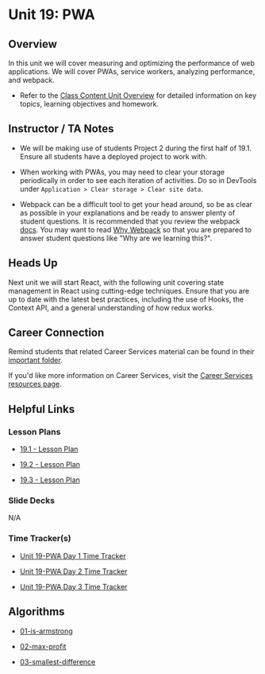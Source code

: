 # Unit 19: PWA

## Overview

In this unit we will cover measuring and optimizing the performance of web applications. We will cover PWAs, service workers, analyzing performance, and webpack.

  * Refer to the [Class Content Unit Overview](../../../01-Class-Content/19-PWA/README.md) for detailed information on key topics, learning objectives and homework.

## Instructor / TA Notes

* We will be making use of students Project 2 during the first half of 19.1. Ensure all students have a deployed project to work with.

* When working with PWAs, you may need to clear your storage periodically in order to see each iteration of activities. Do so in DevTools under `Application > Clear storage > Clear site data`.

* Webpack can be a difficult tool to get your head around, so be as clear as possible in your explanations and be ready to answer plenty of student questions. It is recommended that you review the webpack [docs](https://webpack.js.org/concepts). You may want to read [Why Webpack](https://webpack.js.org/concepts/why-webpack) so that you are prepared to answer student questions like "Why are we learning this?".

## Heads Up

Next unit we will start React, with the following unit covering state management in React using cutting-edge techniques. Ensure that you are up to date with the latest best practices, including the use of Hooks, the Context API, and a general understanding of how redux works.

## Career Connection
Remind students that related Career Services material can be found in their [important folder](../../../01-Class-Content/19-PWA/04-Important/CAREER-CONNECTION.md).

If you'd like more information on Career Services, visit the [Career Services resources page](http://bit.ly/CodingCS).


## Helpful Links

### Lesson Plans

  * [19.1 - Lesson Plan](01-Day_Performance/19.1-LESSON-PLAN.md)

  * [19.2 - Lesson Plan](02-Day_PWA/19.2-LESSON-PLAN.md)

  * [19.3 - Lesson Plan](03-Day_Webpack/19.3-LESSON-PLAN.md)

### Slide Decks

N/A

### Time Tracker(s)

  * [Unit 19-PWA Day 1 Time Tracker](https://docs.google.com/spreadsheets/d/1s5szPwHVNDpeiUlZ8ndGBiq6QTeTo7YW/edit?dls=true)

  * [Unit 19-PWA Day 2 Time Tracker](https://docs.google.com/spreadsheets/d/1nAEVVhWc660YTUTVAVndTty0U7snFwtW/edit?dls=true)

  * [Unit 19-PWA Day 3 Time Tracker](https://docs.google.com/spreadsheets/d/1dMB6lDHbRxoGMttesDEvRUvDDchhVtGM/edit?dls=true)

## Algorithms

  * [01-is-armstrong](../../../01-Class-Content/19-PWA/03-Algorithms/01-is-armstrong)

  * [02-max-profit](../../../01-Class-Content/19-PWA/03-Algorithms/02-max-profit)

  * [03-smallest-difference](../../../01-Class-Content/19-PWA/03-Algorithms/03-smallest-difference)
